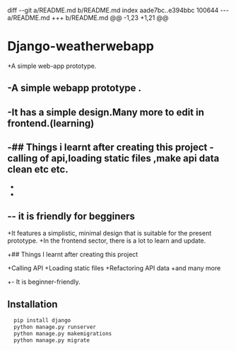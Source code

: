 diff --git a/README.md b/README.md
index aade7bc..e394bbc 100644
--- a/README.md
+++ b/README.md
@@ -1,23 +1,21 @@
 # Django-weatherwebapp
 
 
+A simple web-app prototype.
 
-A simple webapp prototype  .
-
-It has a simple design.Many more to edit in frontend.(learning)
-
-## Things i learnt after creating this project
-calling of api,loading static files ,make api data clean etc etc.
-
-
-
-- it is friendly for begginers
-
+It features a simplistic, minimal design that is suitable for the present prototype.
+In the frontend sector, there is a lot to learn and update.
 
+## Things I learnt after creating this project
 
+Calling API
+Loading static files
+Refactoring API data
+and many more
 
 
 
+- It is beginner-friendly.
 






## Installation

```bash
  pip install django
  python manage.py runserver   
  python manage.py makemigrations
  python manage.py migrate
```



